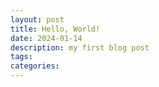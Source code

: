 ```yaml
---
layout: post
title: Hello, World!
date: 2024-01-14
description: my first blog post
tags:
categories:
---
```

